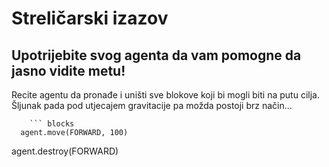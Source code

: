 # Streličarski izazov

## Upotrijebite svog agenta da vam pomogne da jasno vidite metu!

Recite agentu da pronađe i uništi sve blokove koji bi mogli biti na putu cilja. Šljunak pada pod utjecajem gravitacije pa možda postoji brz način...

````
    ``` blocks
  agent.move(FORWARD, 100)
````

agent.destroy(FORWARD)

```
```